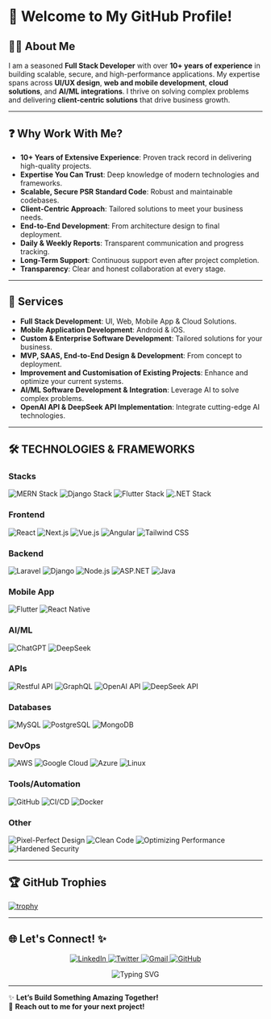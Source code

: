 # 🚀 Welcome to My GitHub Profile!

## 👨‍💻 About Me

I am a seasoned **Full Stack Developer** with over **10+ years of experience** in building scalable, secure, and high-performance applications. My expertise spans across **UI/UX design**, **web and mobile development**, **cloud solutions**, and **AI/ML integrations**. I thrive on solving complex problems and delivering **client-centric solutions** that drive business growth.

---

## ❓ Why Work With Me?

- **10+ Years of Extensive Experience**: Proven track record in delivering high-quality projects.
- **Expertise You Can Trust**: Deep knowledge of modern technologies and frameworks.
- **Scalable, Secure PSR Standard Code**: Robust and maintainable codebases.
- **Client-Centric Approach**: Tailored solutions to meet your business needs.
- **End-to-End Development**: From architecture design to final deployment.
- **Daily & Weekly Reports**: Transparent communication and progress tracking.
- **Long-Term Support**: Continuous support even after project completion.
- **Transparency**: Clear and honest collaboration at every stage.

---

## 🎯 Services

- **Full Stack Development**: UI, Web, Mobile App & Cloud Solutions.
- **Mobile Application Development**: Android & iOS.
- **Custom & Enterprise Software Development**: Tailored solutions for your business.
- **MVP, SAAS, End-to-End Design & Development**: From concept to deployment.
- **Improvement and Customisation of Existing Projects**: Enhance and optimize your current systems.
- **AI/ML Software Development & Integration**: Leverage AI to solve complex problems.
- **OpenAI API & DeepSeek API Implementation**: Integrate cutting-edge AI technologies.

---

## 🛠️ TECHNOLOGIES & FRAMEWORKS

### **Stacks**
![MERN Stack](https://img.shields.io/badge/MERN-00ADD8?style=for-the-badge&logo=mongodb&logoColor=white)
![Django Stack](https://img.shields.io/badge/Django-092E20?style=for-the-badge&logo=django&logoColor=white)
![Flutter Stack](https://img.shields.io/badge/Flutter-02569B?style=for-the-badge&logo=flutter&logoColor=white)
![.NET Stack](https://img.shields.io/badge/.NET-512BD4?style=for-the-badge&logo=dotnet&logoColor=white)

### **Frontend**
![React](https://img.shields.io/badge/React-20232A?style=for-the-badge&logo=react&logoColor=61DAFB)
![Next.js](https://img.shields.io/badge/Next.js-000000?style=for-the-badge&logo=next.js&logoColor=white)
![Vue.js](https://img.shields.io/badge/Vue.js-35495E?style=for-the-badge&logo=vue.js&logoColor=4FC08D)
![Angular](https://img.shields.io/badge/Angular-DD0031?style=for-the-badge&logo=angular&logoColor=white)
![Tailwind CSS](https://img.shields.io/badge/Tailwind_CSS-38B2AC?style=for-the-badge&logo=tailwind-css&logoColor=white)

### **Backend**
![Laravel](https://img.shields.io/badge/Laravel-FF2D20?style=for-the-badge&logo=laravel&logoColor=white)
![Django](https://img.shields.io/badge/Django-092E20?style=for-the-badge&logo=django&logoColor=white)
![Node.js](https://img.shields.io/badge/Node.js-339933?style=for-the-badge&logo=node.js&logoColor=white)
![ASP.NET](https://img.shields.io/badge/ASP.NET-512BD4?style=for-the-badge&logo=dotnet&logoColor=white)
![Java](https://img.shields.io/badge/Java-ED8B00?style=for-the-badge&logo=openjdk&logoColor=white)

### **Mobile App**
![Flutter](https://img.shields.io/badge/Flutter-02569B?style=for-the-badge&logo=flutter&logoColor=white)
![React Native](https://img.shields.io/badge/React_Native-20232A?style=for-the-badge&logo=react&logoColor=61DAFB)

### **AI/ML**
![ChatGPT](https://img.shields.io/badge/ChatGPT-412991?style=for-the-badge&logo=openai&logoColor=white)
![DeepSeek](https://img.shields.io/badge/DeepSeek-000000?style=for-the-badge&logo=deepseek&logoColor=white)

### **APIs**
![Restful API](https://img.shields.io/badge/Restful-FF6C37?style=for-the-badge&logo=rest&logoColor=white)
![GraphQL](https://img.shields.io/badge/GraphQL-E10098?style=for-the-badge&logo=graphql&logoColor=white)
![OpenAI API](https://img.shields.io/badge/OpenAI_API-412991?style=for-the-badge&logo=openai&logoColor=white)
![DeepSeek API](https://img.shields.io/badge/DeepSeek_API-000000?style=for-the-badge&logo=deepseek&logoColor=white)

### **Databases**
![MySQL](https://img.shields.io/badge/MySQL-4479A1?style=for-the-badge&logo=mysql&logoColor=white)
![PostgreSQL](https://img.shields.io/badge/PostgreSQL-316192?style=for-the-badge&logo=postgresql&logoColor=white)
![MongoDB](https://img.shields.io/badge/MongoDB-47A248?style=for-the-badge&logo=mongodb&logoColor=white)

### **DevOps**
![AWS](https://img.shields.io/badge/AWS-232F3E?style=for-the-badge&logo=amazon-aws&logoColor=white)
![Google Cloud](https://img.shields.io/badge/Google_Cloud-4285F4?style=for-the-badge&logo=google-cloud&logoColor=white)
![Azure](https://img.shields.io/badge/Azure-0089D6?style=for-the-badge&logo=microsoft-azure&logoColor=white)
![Linux](https://img.shields.io/badge/Linux-FCC624?style=for-the-badge&logo=linux&logoColor=black)

### **Tools/Automation**
![GitHub](https://img.shields.io/badge/GitHub-100000?style=for-the-badge&logo=github&logoColor=white)
![CI/CD](https://img.shields.io/badge/CI/CD-FF6C37?style=for-the-badge&logo=github-actions&logoColor=white)
![Docker](https://img.shields.io/badge/Docker-2496ED?style=for-the-badge&logo=docker&logoColor=white)

### **Other**
![Pixel-Perfect Design](https://img.shields.io/badge/Pixel_Perfect-FF6C37?style=for-the-badge&logo=adobe&logoColor=white)
![Clean Code](https://img.shields.io/badge/Clean_Code-00ADD8?style=for-the-badge&logo=code&logoColor=white)
![Optimizing Performance](https://img.shields.io/badge/Optimizing_Performance-00C853?style=for-the-badge&logo=speedtest&logoColor=white)
![Hardened Security](https://img.shields.io/badge/Hardened_Security-FF6C37?style=for-the-badge&logo=security&logoColor=white)

---

## 🏆 GitHub Trophies

[![trophy](https://github-profile-trophy.vercel.app/?username=hudacse6&theme=onedark&row=1&column=7)](https://github.com/ryo-ma/github-profile-trophy)

---

## 🌐 Let's Connect! ✨

<p align="center">
  <a href="https://linkedin.com/in/hudacse6">
    <img src="https://img.shields.io/badge/LinkedIn-0077B5?style=for-the-badge&logo=linkedin&logoColor=white" alt="LinkedIn"/>
  </a>
  <a href="https://twitter.com/yourprofile">
    <img src="https://img.shields.io/badge/Twitter-1DA1F2?style=for-the-badge&logo=twitter&logoColor=white" alt="Twitter"/>
  </a>
  <a href="mailto:youremail@example.com">
    <img src="https://img.shields.io/badge/Gmail-D14836?style=for-the-badge&logo=gmail&logoColor=white" alt="Gmail"/>
  </a>
  <a href="https://github.com/hudacse6">
    <img src="https://img.shields.io/badge/GitHub-100000?style=for-the-badge&logo=github&logoColor=white" alt="GitHub"/>
  </a>
</p>

<p align="center">
  <img src="https://readme-typing-svg.demolab.com?font=Fira+Code&size=25&duration=3000&pause=1000&color=00FF00&center=true&vCenter=true&width=600&lines=Let's+Connect%2C+Collaborate%2C+%26+Innovate!;Reach+out+to+me+for+your+next+project!;Open+to+new+opportunities+%26+challenges!" alt="Typing SVG" />
</p>

---

✨ **Let’s Build Something Amazing Together!**  
📧 **Reach out to me for your next project!**
